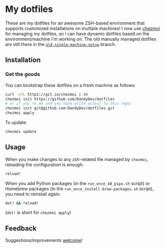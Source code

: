 # My dotfiles

These are my dotfiles for an awesome ZSH-based environment that supports customized installations on multiple machines! 
I now use [chezmoi](https://github.com/twpayne/chezmoi) for managing my dotfiles, so I can have dynamic dotfiles based 
on the environment/machine I'm working on. The old manually managed dotfiles are still there in the 
[`old-single-machine-setup`](https://github.com/DandyDev/dotfiles/tree/old-single-machine-setup) branch.

## Installation

### Get the goods

You can bootstrap these dotfiles on a fresh machine as follows:

```bash
curl -sfL https://git.io/chezmoi | sh
chezmoi init https://github.com/DandyDev/dotfiles
# or if you're me and you have write access to this repo:
chezmoi init git@github.com:DandyDev/dotfiles.git
chezmoi apply
```

To update:

```zsh
chezmoi update
```

## Usage

When you make changes to any zsh-related file managed by `chezmoi`, reloading the configuration is enough:

```zsh
reload!
```

When you add Python packages (in the `run_once_40_pipx.sh` script) or Homebrew packages 
(in the `run_once_install-brew-packages.sh` script), you need to reinstall again:

```zsh
dot! && reload!
```

(`dot!` is short for `chezmoi apply`)


## Feedback

Suggestions/improvements
[welcome](https://github.com/DandyDev/dotfiles/issues)!
